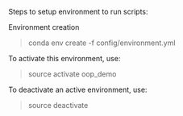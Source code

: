 Steps to setup environment to run scripts:

Environment creation
> conda env create -f config/environment.yml

To activate this environment, use:
> source activate oop_demo

To deactivate an active environment, use:
> source deactivate